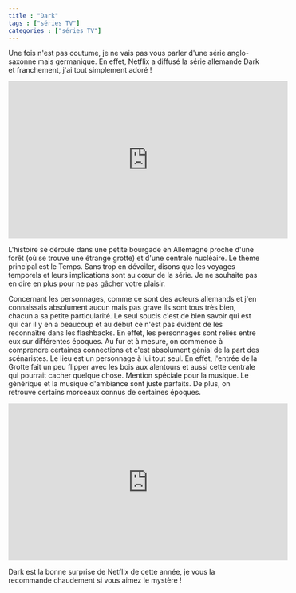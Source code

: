 ```yaml
---
title : "Dark"
tags : ["séries TV"]
categories : ["séries TV"]
---
```


Une fois n'est pas coutume, je ne vais pas vous parler d'une série anglo-saxonne mais germanique. En effet, Netflix a diffusé la série allemande Dark et franchement, j'ai tout simplement adoré !

<iframe width="560" height="315" src="https://www.youtube.com/embed/vx9HQwjTcXI" frameborder="0" allow="autoplay; encrypted-media" allowfullscreen></iframe>

L'histoire se déroule dans une petite bourgade en Allemagne proche d'une forêt (où se trouve une étrange grotte) et d'une centrale nucléaire. Le thème principal est le Temps. Sans trop en dévoiler, disons que les voyages temporels et leurs implications sont au cœur de la série. Je ne souhaite pas en dire en plus pour ne pas gâcher votre plaisir.

Concernant les personnages, comme ce sont des acteurs allemands et j'en connaissais absolument aucun mais pas grave ils sont tous très bien, chacun a sa petite particularité. Le seul soucis c'est de bien savoir qui est qui car il y en a beaucoup et au début ce n'est pas évident de les reconnaître dans les flashbacks. En effet, les personnages sont reliés entre eux sur différentes époques. Au fur et à mesure, on commence à comprendre certaines connections et c'est absolument génial de la part des scénaristes. Le lieu est un personnage à lui tout seul. En effet, l'entrée de la Grotte fait un peu flipper avec les bois aux alentours et aussi cette centrale qui pourrait cacher quelque chose. Mention spéciale pour la musique. Le générique et la musique d'ambiance sont juste parfaits. De plus, on retrouve certains morceaux connus de certaines époques.

<iframe width="560" height="315" src="https://www.youtube.com/embed/8c399HPb01s" frameborder="0" allow="autoplay; encrypted-media" allowfullscreen></iframe>

Dark est la bonne surprise de Netflix de cette année, je vous la recommande chaudement si vous aimez le mystère !
